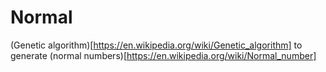 # Normal
(Genetic algorithm)[https://en.wikipedia.org/wiki/Genetic_algorithm] to generate (normal numbers)[https://en.wikipedia.org/wiki/Normal_number]
